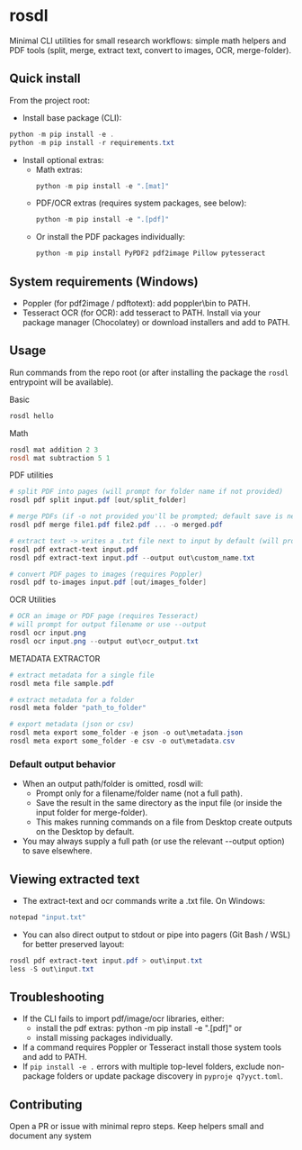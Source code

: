 # rosdl

Minimal CLI utilities for small research workflows: simple math helpers and PDF tools (split, merge, extract text, convert to images, OCR, merge-folder).

## Quick install

From the project root:

- Install base package (CLI):
```powershell
python -m pip install -e .
python -m pip install -r requirements.txt
```

- Install optional extras:
  - Math extras:
    ```powershell
    python -m pip install -e ".[mat]"
    ```
  - PDF/OCR extras (requires system packages, see below):
    ```powershell
    python -m pip install -e ".[pdf]"
    ```
  - Or install the PDF packages individually:
    ```powershell
    python -m pip install PyPDF2 pdf2image Pillow pytesseract
    ```

## System requirements (Windows)

- Poppler (for pdf2image / pdftotext): add poppler\bin to PATH.
- Tesseract OCR (for OCR): add tesseract to PATH.
Install via your package manager (Chocolatey) or download installers and add to PATH.

## Usage

Run commands from the repo root (or after installing the package the `rosdl` entrypoint will be available).

Basic
```powershell
rosdl hello
```

Math
```powershell
rosdl mat addition 2 3
rosdl mat subtraction 5 1
```

PDF utilities
```powershell
# split PDF into pages (will prompt for folder name if not provided)
rosdl pdf split input.pdf [out/split_folder]

# merge PDFs (if -o not provided you'll be prompted; default save is next to first input)
rosdl pdf merge file1.pdf file2.pdf ... -o merged.pdf

# extract text -> writes a .txt file next to input by default (will prompt for filename if not provided)
rosdl pdf extract-text input.pdf
rosdl pdf extract-text input.pdf --output out\custom_name.txt

# convert PDF pages to images (requires Poppler)
rosdl pdf to-images input.pdf [out/images_folder]
```

OCR Utilities
```powershell
# OCR an image or PDF page (requires Tesseract)
# will prompt for output filename or use --output
rosdl ocr input.png
rosdl ocr input.png --output out\ocr_output.txt
```

METADATA EXTRACTOR 
```powershell
# extract metadata for a single file
rosdl meta file sample.pdf

# extract metadata for a folder
rosdl meta folder "path_to_folder"

# export metadata (json or csv)
rosdl meta export some_folder -e json -o out\metadata.json
rosdl meta export some_folder -e csv -o out\metadata.csv
```

### Default output behavior
- When an output path/folder is omitted, rosdl will:
  - Prompt only for a filename/folder name (not a full path).
  - Save the result in the same directory as the input file (or inside the input folder for merge-folder).
  - This makes running commands on a file from Desktop create outputs on the Desktop by default.
- You may always supply a full path (or use the relevant --output option) to save elsewhere.

## Viewing extracted text
- The extract-text and ocr commands write a .txt file. On Windows:
```powershell
notepad "input.txt"
```
- You can also direct output to stdout or pipe into pagers (Git Bash / WSL) for better preserved layout:
```powershell
rosdl pdf extract-text input.pdf > out\input.txt
less -S out\input.txt
```

## Troubleshooting
- If the CLI fails to import pdf/image/ocr libraries, either:
  - install the pdf extras: python -m pip install -e ".[pdf]" or
  - install missing packages individually.
- If a command requires Poppler or Tesseract install those system tools and add to PATH.
- If `pip install -e .` errors with multiple top-level folders, exclude non-package folders or update package discovery in `pyproje q7yyct.toml`.

## Contributing
Open a PR or issue with minimal repro steps. Keep helpers small and document any system
